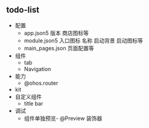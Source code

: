 ## todo-list
- 配置 
  - app.json5 版本 商店图标等
  - module.json5 入口图标 名称 启动背景 启动图标等
  - main_pages.json 页面配置等
- 组件
  - tab
  - Navigation
- 能力
  - @ohos.router
- kit
- 自定义组件
  - title bar
- 调试
  - 组件单独预览- @Preview 装饰器